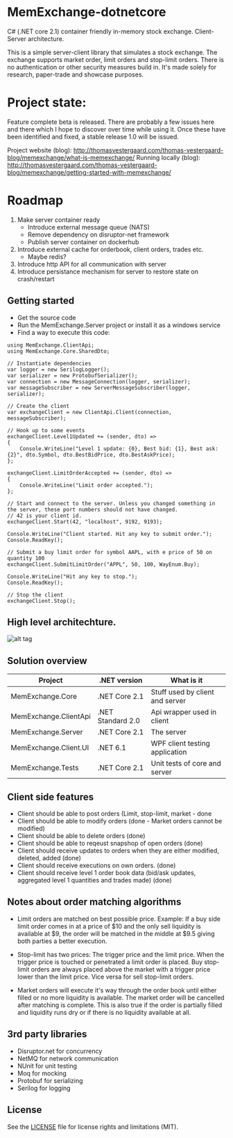 # MemExchange-dotnetcore
C# (.NET core 2.1) container friendly in-memory stock exchange. Client-Server architecture.

This is a simple server-client library that simulates a stock exchange.
The exchange supports market order, limit orders and stop-limit orders.
There is no authentication or other security measures build in. It's made solely for research, paper-trade and showcase purposes.

# Project state: 
Feature complete beta is released. There are probably a few issues here and there which I hope to discover over time while using it. Once these have been identified and fixed, a stable release 1.0 will be issued.

Project website (blog): http://thomasvestergaard.com/thomas-vestergaard-blog/memexchange/what-is-memexchange/
Running locally (blog): http://thomasvestergaard.com/thomas-vestergaard-blog/memexchange/getting-started-with-memexchange/

# Roadmap

1. Make server container ready
   - Introduce external message queue (NATS)
   - Remove dependency on disruptor-net framework
   - Publish server container on dockerhub
2. Introduce external cache for orderbook, client orders, trades etc.
   - Maybe redis?
3. Introduce http API for all communication with server
4. Introduce persistance mechanism for server to restore state on crash/restart


## Getting started

- Get the source code
- Run the MemExchange.Server project or install it as a windows service
- Find a way to execute this code:

```
using MemExchange.ClientApi;
using MemExchange.Core.SharedDto;

// Instantiate dependencies
var logger = new SerilogLogger();
var serializer = new ProtobufSerializer();
var connection = new MessageConnection(logger, serializer);
var messageSubscriber = new ServerMessageSubscriber(logger, serializer);

// Create the client
var exchangeClient = new ClientApi.Client(connection, messageSubscriber);

// Hook up to some events
exchangeClient.Level1Updated += (sender, dto) =>
{
	Console.WriteLine("Level 1 update: {0}, Best bid: {1}, Best ask: {2}", dto.Symbol, dto.BestBidPrice, dto.BestAskPrice);
};

exchangeClient.LimitOrderAccepted += (sender, dto) =>
{
	Console.WriteLine("Limit order accepted.");
};

// Start and connect to the server. Unless you changed something in the server, these port numbers should not have changed.
// 42 is your client id.
exchangeClient.Start(42, "localhost", 9192, 9193);

Console.WriteLine("Client started. Hit any key to submit order.");
Console.ReadKey();

// Submit a buy limit order for symbol AAPL, with e price of 50 on quantity 100
exchangeClient.SubmitLimitOrder("APPL", 50, 100, WayEnum.Buy);

Console.WriteLine("Hit any key to stop.");
Console.ReadKey();

// Stop the client
exchangeClient.Stop();

```



## High level architechture.
![alt tag](http://thomasvestergaard.com/media/1010/memexchange_high_level_architechture.jpg)

## Solution overview

| Project | .NET version | What is it |
| ------------- | ------------- | ------------- |
| MemExchange.Core | .NET Core 2.1 | Stuff used by client and server |
| MemExchange.ClientApi | .NET Standard 2.0 | Api wrapper used in client |
| MemExchange.Server | .NET Core 2.1 | The server |
| MemExchange.Client.UI | .NET 6.1 | WPF client testing application |
| MemExchange.Tests | .NET Core 2.1 | Unit tests of core and server |


## Client side features
- Client should be able to post orders (Limit, stop-limit, market - done
- Client should be able to modify orders (done - Market orders cannot be modified)
- Client should be able to delete orders (done)
- Client should be able to reqeust snapshop of open orders (done)
- Client should receive updates to orders when they are either modified, deleted, added (done)
- Client should receive executions on own orders. (done)
- Client should receive level 1 order book data (bid/ask updates, aggregated level 1 quantities and trades made) (done)

## Notes about order matching algorithms
- Limit orders are matched on best possible price. Example: If a buy side limit order comes in at a price of $10 and the only sell liquidity is available at $9, the order will be matched in the middle at $9.5 giving both parties a better execution.

- Stop-limit has two prices: The trigger price and the limit price. When the trigger price is touched or penetrated a limit order is placed. Buy stop-limit orders are always placed above the market with a trigger price lower than the limit price. Vice versa for sell stop-limit orders.

- Market orders will execute it's way through the order book until either filled or no more liquidity is available. The market order will be cancelled after matching is complete. This is also true if the order is partially filled and liquidity runs dry or if there is no liquidity available at all.

## 3rd party libraries
- Disruptor.net for concurrency
- NetMQ for network communication
- NUnit for unit testing
- Moq for mocking
- Protobuf for serializing
- Serilog for logging

## License
See the [LICENSE](https://github.com/ThomasVestergaard/MemExchange/blob/master/LICENSE.md) file for license rights and limitations (MIT).
